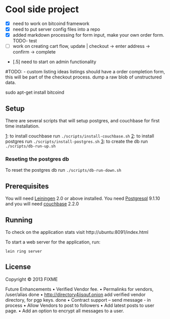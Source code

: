 # Cool side project

- [x] need to work on bitcoind framework
- [x] need to put server config files into a repo
- [x] added markdown processing for form input, make your own order form. TODO- test
- [ ] work on creating cart flow, update | checkout -> enter address -> confirm -> complete
- [.5] need to start on admin functionality

#TODO: - custom listing ideas
listings should have a order completion form, this will be part
of the checkout process.
dump a raw blob of unstructured data.


sudo apt-get install bitcoind

## Setup

There are several scripts that will setup postgres, and couchbase for first time installation.

[1]: to install couchbase run `./scripts/install-couchbase.sh`
[2]: to install postgres run `./scripts/install-postgres.sh`
[3]: to create the db run `./scripts/db-run-up.sh`

### Reseting the postgres db

To reset the postgres db run `./scripts/db-run-down.sh`

## Prerequisites

You will need [Leiningen][1] 2.0 or above installed. You need [Postgresql][2] 9.1.10
and you will need [couchbase][3] 2.2.0

[1]: https://github.com/technomancy/leiningen
[2]: https://help.ubuntu.com/community/PostgreSQL
[3]: http://www.couchbase.com/docs//couchbase-manual-2.0/couchbase-getting-started-install-ubuntu.html

## Running

To check on the application stats visit http://ubuntu:8091/index.html

To start a web server for the application, run:

    lein ring server

## License

Copyright © 2013 FIXME

Future Enhancements
•	Verified Vendor fee.
•	Permalinks for vendors, /user/alias done
•	http://directory4iisquf.onion add verified vendor directory, for pgp keys. done
•	Contract support – send message - in process
•	Allow Vendors to post to followers
•	Add latest posts to user page.
•	Add an option to encrypt all messages to a user.
 
